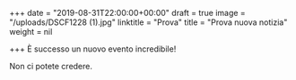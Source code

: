 +++
date = "2019-08-31T22:00:00+00:00"
draft = true
image = "/uploads/DSCF1228 (1).jpg"
linktitle = "Prova"
title = "Prova nuova notizia"
weight = nil

+++
È successo un nuovo evento incredibile!

Non ci potete credere.